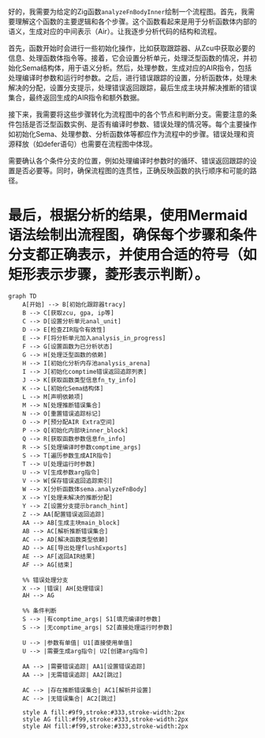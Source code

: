 好的，我需要为给定的Zig函数`analyzeFnBodyInner`绘制一个流程图。首先，我需要理解这个函数的主要逻辑和各个步骤。这个函数看起来是用于分析函数体内部的语义，生成对应的中间表示（Air）。让我逐步分析代码的结构和流程。

首先，函数开始时会进行一些初始化操作，比如获取跟踪器、从Zcu中获取必要的信息、处理函数体指令等。接着，它会设置分析单元，处理泛型函数的情况，并初始化Sema结构体，用于语义分析。然后，处理参数，生成对应的AIR指令，包括处理编译时参数和运行时参数。之后，进行错误跟踪的设置，分析函数体，处理未解决的分配，设置分支提示，处理错误返回跟踪，最后生成主块并解决推断的错误集合，最终返回生成的AIR指令和额外数据。

接下来，我需要将这些步骤转化为流程图中的各个节点和判断分支。需要注意的条件包括是否泛型函数实例、是否有编译时参数、错误处理的情况等。每个主要操作如初始化Sema、处理参数、分析函数体等都应作为流程中的步骤。错误处理和资源释放（如defer语句）也需要在流程图中体现。

需要确认各个条件分支的位置，例如处理编译时参数时的循环、错误返回跟踪的设置是否必要等。同时，确保流程图的连贯性，正确反映函数的执行顺序和可能的路径。

最后，根据分析的结果，使用Mermaid语法绘制出流程图，确保每个步骤和条件分支都正确表示，并使用合适的符号（如矩形表示步骤，菱形表示判断）。
================================================
```mermaid
graph TD
    A[开始] --> B[初始化跟踪器tracy]
    B --> C[获取zcu, gpa, ip等]
    C --> D[设置分析单元anal_unit]
    D --> E[检查ZIR指令有效性]
    E --> F[将分析单元加入analysis_in_progress]
    F --> G[设置函数为已分析状态]
    G --> H[处理泛型函数的依赖]
    H --> I[初始化分析内存池analysis_arena]
    I --> J[初始化comptime错误返回追踪列表]
    J --> K[获取函数类型信息fn_ty_info]
    K --> L[初始化Sema结构体]
    L --> M[声明依赖项]
    M --> N[处理推断错误集合]
    N --> O[重置错误追踪标记]
    O --> P[预分配AIR Extra空间]
    P --> Q[初始化内部块inner_block]
    Q --> R[获取函数参数信息fn_info]
    R --> S[处理编译时参数comptime_args]
    S --> T[遍历参数生成AIR指令]
    T --> U[处理运行时参数]
    U --> V[生成参数arg指令]
    V --> W[保存错误返回追踪索引]
    W --> X[分析函数体sema.analyzeFnBody]
    X --> Y[处理未解决的推断分配]
    Y --> Z[设置分支提示branch_hint]
    Z --> AA[配置错误返回追踪]
    AA --> AB[生成主块main_block]
    AB --> AC[解析推断错误集合]
    AC --> AD[解决函数类型依赖]
    AD --> AE[导出处理flushExports]
    AE --> AF[返回AIR结果]
    AF --> AG[结束]

    %% 错误处理分支
    X --> |错误| AH[处理错误]
    AH --> AG

    %% 条件判断
    S --> |有comptime_args| S1[填充编译时参数]
    S --> |无comptime_args| S2[直接处理运行时参数]
    
    U --> |参数有单值| U1[直接使用单值]
    U --> |需要生成arg指令| U2[创建arg指令]

    AA --> |需要错误追踪| AA1[设置错误追踪]
    AA --> |无需错误追踪| AA2[跳过]

    AC --> |存在推断错误集合| AC1[解析并设置]
    AC --> |无错误集合| AC2[跳过]
    
    style A fill:#9f9,stroke:#333,stroke-width:2px
    style AG fill:#f99,stroke:#333,stroke-width:2px
    style AH fill:#f99,stroke:#333,stroke-width:2px
```